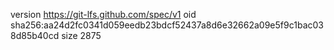version https://git-lfs.github.com/spec/v1
oid sha256:aa24d2fc0341d059eedb23bdcf52437a8d6e32662a09e5f9c1bac038d85b40cd
size 2875
